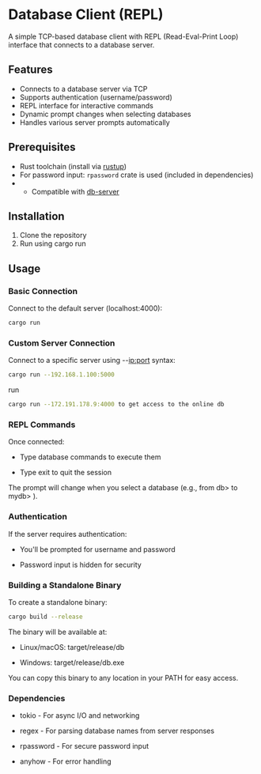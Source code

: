 # Database Client (REPL)

A simple TCP-based database client with REPL (Read-Eval-Print Loop) interface that connects to a database server.

## Features

- Connects to a database server via TCP
- Supports authentication (username/password)
- REPL interface for interactive commands
- Dynamic prompt changes when selecting databases
- Handles various server prompts automatically

## Prerequisites

- Rust toolchain (install via [rustup](https://rustup.rs/))
- For password input: `rpassword` crate is used (included in dependencies)
- - Compatible with [db-server](https://github.com/02YashRajput/db-server)

## Installation

1. Clone the repository 
2. Run using cargo run 

## Usage
### Basic Connection
Connect to the default server (localhost:4000):

```bash
cargo run 
```

### Custom Server Connection
Connect to a specific server using --<ip:port> syntax:

```bash
cargo run --192.168.1.100:5000
```
run 
```bash
cargo run --172.191.178.9:4000 to get access to the online db 
```



### REPL Commands
Once connected:

+ Type database commands to execute them

+ Type exit to quit the session

The prompt will change when you select a database (e.g., from db> to mydb> ).

### Authentication
If the server requires authentication:

+ You'll be prompted for username and password

+  Password input is hidden for security

### Building a Standalone Binary
To create a standalone binary:

```bash
cargo build --release
```
The binary will be available at:
+ Linux/macOS: target/release/db

+ Windows: target/release/db.exe

You can copy this binary to any location in your PATH for easy access.

### Dependencies
+ tokio - For async I/O and networking

+ regex - For parsing database names from server responses

+ rpassword - For secure password input

+ anyhow - For error handling

